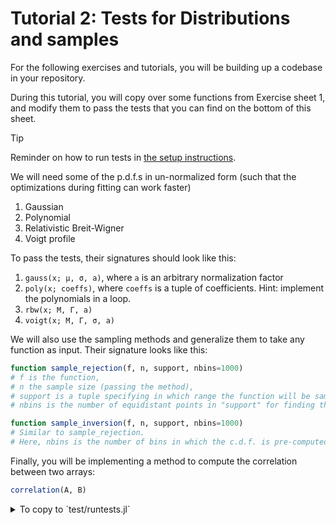 # Tutorial 2: Tests for Distributions and samples

For the following exercises and tutorials, you will be building up a codebase in your repository.

During this tutorial, you will copy over some functions from Exercise sheet 1, and modify them to pass the tests that you can find on the bottom of this sheet.

> [!TIP]
> Reminder on how to run tests in [the setup instructions](https://github.com/RUB-EP1/ExercisesDataAnalysisWS2425/blob/main/exercises/setup.md#back-to-julia-running-tests).

We will need some of the p.d.f.s in un-normalized form (such that the optimizations during fitting can work faster)
1. Gaussian
2. Polynomial
3. Relativistic Breit-Wigner
4. Voigt profile

To pass the tests, their signatures should look like this:
1. `gauss(x; μ, σ, a)`, where `a` is an arbitrary normalization factor
2. `poly(x; coeffs)`, where `coeffs` is a tuple of coefficients. Hint: implement the polynomials in a loop.
3. `rbw(x; M, Γ, a)`
4. `voigt(x; M, Γ, σ, a)`

We will also use the sampling methods and generalize them to take any function as input. Their signature looks like this:

```julia
function sample_rejection(f, n, support, nbins=1000)
# f is the function,
# n the sample size (passing the method),
# support is a tuple specifying in which range the function will be sampled
# nbins is the number of equidistant points in "support" for finding the maximum of the function (the default value is 1000)
```

```julia
function sample_inversion(f, n, support, nbins=1000)
# Similar to sample_rejection.
# Here, nbins is the number of bins in which the c.d.f. is pre-computed. See lecture-02-a for details.
```

Finally, you will be implementing a method to compute the correlation between two arrays:
```julia
correlation(A, B)
```

<details> <summary> To copy to `test/runtests.jl`</summary>
Here is the code you copy over to your `test/runtests.jl` file

```julia
using Test
using DataAnalysisWS2425
using DataAnalysisWS2425.QuadGK
using DataAnalysisWS2425.Random

# test the implementation of gauss
@testset "gaussian" begin
    @test DataAnalysisWS2425.gauss(1.1;μ=0.4,σ=0.7,a=1.) == 0.6065306597126333
    @test DataAnalysisWS2425.gauss(2268.1;μ=2286.4,σ=7.,a=1.) == 0.03280268530267093
end

# test the implementation of poly
@testset "polynomials" begin
    @test DataAnalysisWS2425.poly(1.3;coeffs=(1.1,0.5)) == 1.75
    @test DataAnalysisWS2425.poly(1.3;coeffs=(0.,-0.5,0.3,1.7)) == 3.5919000000000008
end

# test the implementation of rbw
@testset "relativistic Breit-Wigner" begin
    @test DataAnalysisWS2425.rbw(1530.; M=1532., Γ=9., a=1532*1532.) == 0.010311498077081241
    @test DataAnalysisWS2425.rbw(11.3; M=12., Γ=.3, a=144.) == 0.5161732492496677
end

# test the implementation of voigt
@testset "Voigt profile" begin
    @test DataAnalysisWS2425.voigt(1530.; M=1532., Γ=9., σ=6., a=1532) == 0.10160430090139255
    @test DataAnalysisWS2425.voigt(4.2; M=4.3, Γ=.1, σ=.05, a=1.) == 0.1952796435889611
end

# test the implementation of sample_rejection
@testset "Rejection sampling" begin
    Random.seed!(1234)
    @test DataAnalysisWS2425.sample_rejection(x->DataAnalysisWS2425.gauss(x; μ=2286.4,σ=7.,a=1.),3,(2240.,2330.)) == [2284.4824880201377, 2290.863082333516, 2296.4114519317136]
    @test DataAnalysisWS2425.sample_rejection(x->DataAnalysisWS2425.voigt(x; M=1532., Γ=9., σ=6., a=1532),2,(1500.,1560.)) == [1535.3323235714606, 1534.4594091166991]
end

# test the implementation of sample_inversion
@testset "Inversion sampling" begin
    Random.seed!(1234)
    @test DataAnalysisWS2425.sample_inversion(x->DataAnalysisWS2425.gauss(x; μ=0.4,σ=0.7,a=1.),4,(-4.,4.)) == [0.5438341871307295, 1.733853123918199, 0.4335500428402825, 1.1008379801314545]
    @test DataAnalysisWS2425.sample_inversion(x->DataAnalysisWS2425.rbw(x; M=1532., Γ=9., a=1532),3,(1500.,1560.)) == [1523.9607479415154, 1532.8935525470029, 1532.8572201887143]
end

# test the implementation of correlation
@testset "correlation" begin
    Random.seed!(1234)
    xv = rand(3)
    yv = randn(3)
    @test DataAnalysisWS2425.correlation(xv,yv) == 0.6008493488865081
    @test DataAnalysisWS2425.correlation(xv,2*yv) == DataAnalysisWS2425.correlation(xv,yv)
    @test DataAnalysisWS2425.correlation(xv,xv+yv) == 0.7197187369786976
end
```
</details>